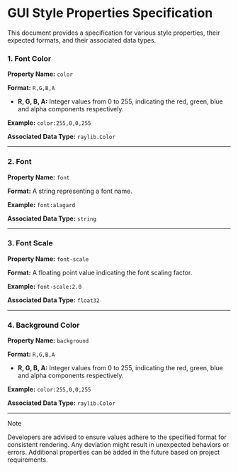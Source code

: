 <!-- LTeX: language=en-US -->
# GUI Style Properties Specification

This document provides a specification for various style properties, their expected formats, and their associated data types.

### 1. Font Color

**Property Name:** `color`

**Format:** `R,G,B,A`

- **R, G, B, A:** Integer values from 0 to 255, indicating the red, green, blue and alpha components respectively.

**Example:** `color:255,0,0,255`

**Associated Data Type:** `raylib.Color`

---

### 2. Font

**Property Name:** `font`

**Format:** A string representing a font name.

**Example:** `font:alagard`

**Associated Data Type:** `string`

---

### 3. Font Scale

**Property Name:** `font-scale`

**Format:** A floating point value indicating the font scaling factor.

**Example:** `font-scale:2.0`

**Associated Data Type:** `float32`

---

### 4. Background Color

**Property Name:** `background`

**Format:** `R,G,B,A`

- **R, G, B, A:** Integer values from 0 to 255, indicating the red, green, blue and alpha components respectively.

**Example:** `color:255,0,0,255`

**Associated Data Type:** `raylib.Color`

---

> [!NOTE]
> Developers are advised to ensure values adhere to the specified format for
> consistent rendering. Any deviation might result in unexpected behaviors or
> errors. Additional properties can be added in the future based on project
> requirements.
